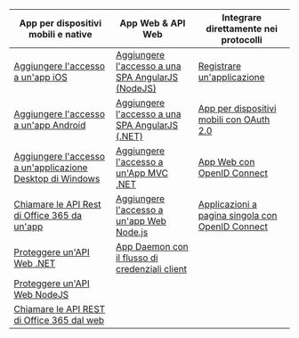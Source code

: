 | App per dispositivi mobili e native | App Web & API Web | Integrare direttamente nei protocolli |
| --- | --- | --- |
| [Aggiungere l'accesso a un'app iOS](../articles/active-directory/active-directory-v2-devquickstarts-ios.md) |[Aggiungere l'accesso a una SPA AngularJS (NodeJS)](../articles/active-directory/active-directory-v2-devquickstarts-angular-node.md) |[Registrare un'applicazione](../articles/active-directory/active-directory-v2-app-registration.md) |
| [Aggiungere l'accesso a un'app Android](../articles/active-directory/active-directory-v2-devquickstarts-android.md) |[Aggiungere l'accesso a una SPA AngularJS (.NET)](../articles/active-directory/active-directory-v2-devquickstarts-angular-dotnet.md) |[App per dispositivi mobili con OAuth 2.0](../articles/active-directory/active-directory-v2-protocols-oauth-code.md) |
| [Aggiungere l'accesso a un'applicazione Desktop di Windows](../articles/active-directory/active-directory-v2-devquickstarts-wpf.md) |[Aggiungere l'accesso a un'App MVC .NET](../articles/active-directory/active-directory-v2-devquickstarts-dotnet-web.md) |[App Web con OpenID Connect](../articles/active-directory/active-directory-v2-protocols-oidc.md) |
| [Chiamare le API Rest di Office 365 da un'app](https://msdn.microsoft.com/office/office365/howto/authenticate-Office-365-APIs-using-v2) |[Aggiungere l'accesso a un'app Web Node.js](../articles/active-directory/active-directory-v2-devquickstarts-node-web.md) |[Applicazioni a pagina singola con OpenID Connect](../articles/active-directory/active-directory-v2-protocols-implicit.md) |
| [Proteggere un'API Web .NET](../articles/active-directory/active-directory-v2-devquickstarts-dotnet-api.md) |[App Daemon con il flusso di credenziali client](../articles/active-directory/active-directory-v2-protocols-oauth-client-creds.md) | |
| [Proteggere un'API Web NodeJS](../articles/active-directory/active-directory-v2-devquickstarts-node-api.md) | | |
| [Chiamare le API REST di Office 365 dal web](https://msdn.microsoft.com/office/office365/howto/authenticate-Office-365-APIs-using-v2) | | |



<!--HONumber=Nov16_HO3-->


